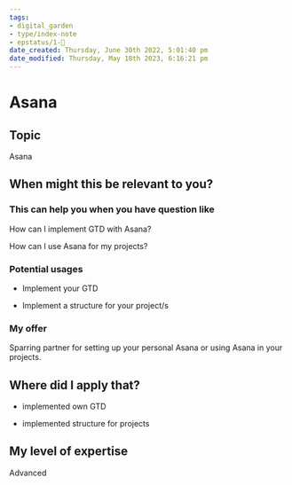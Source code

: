 ```yaml
---
tags: 
- digital_garden
- type/index-note
- epstatus/1-🌱
date_created: Thursday, June 30th 2022, 5:01:40 pm
date_modified: Thursday, May 18th 2023, 6:16:21 pm
---
```

# Asana
## Topic

Asana

## When might this be relevant to you?

### This can help you when you have question like

How can I implement GTD with Asana?

How can I use Asana for my projects?

### Potential usages

-   Implement your GTD
    
-   Implement a structure for your project/s
    

### My offer

Sparring partner for setting up your personal Asana or using Asana in your projects.

## Where did I apply that?

-   implemented own GTD
    
-   implemented structure for projects
    

## My level of expertise

Advanced